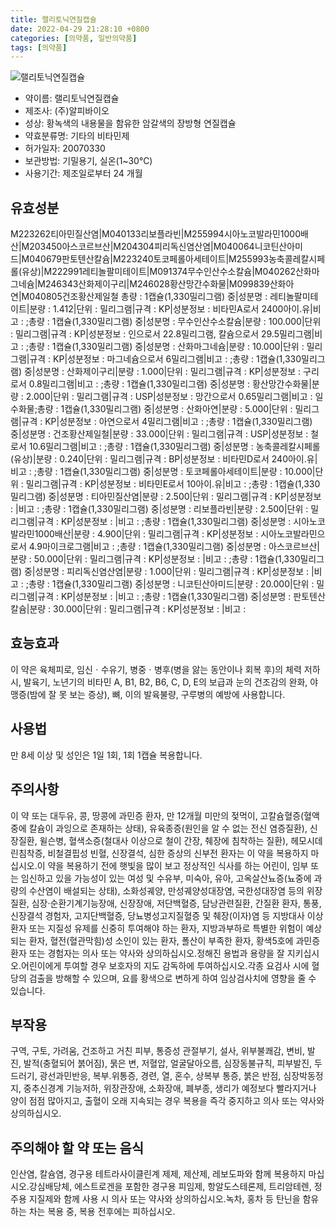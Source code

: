 ```yaml
---
title: 랠리토닉연질캡슐
date: 2022-04-29 21:28:10 +0800
categories: [의약품, 일반의약품]
tags: [의약품]
---
```

![랠리토닉연질캡슐](https://nedrug.mfds.go.kr/pbp/cmn/itemImageDownload/147427863758000102)

- 약이름: 랠리토닉연질캡슐
- 제조사: (주)알피바이오
- 성상: 황녹색의 내용물을 함유한 암갈색의 장방형 연질캡슐
- 약효분류명: 기타의 비타민제
- 허가일자: 20070330
- 보관방법: 기밀용기, 실온(1~30℃)
- 사용기간: 제조일로부터 24 개월
## 유효성분
M223262티아민질산염|M040133리보플라빈|M255994시아노코발라민1000배산|M203450아스코르브산|M204304피리독신염산염|M040064니코틴산아미드|M040679판토텐산칼슘|M223240토코페롤아세테이트|M255993농축콜레칼시페롤(유상)|M222991레티놀팔미테이트|M091374무수인산수소칼슘|M040262산화마그네슘|M246343산화제이구리|M246028황산망간수화물|M099839산화아연|M040805건조황산제일철
총량 : 1캡슐(1,330밀리그램) 중|성분명 : 레티놀팔미테이트|분량 : 1.412|단위 : 밀리그램|규격 : KP|성분정보 : 비타민A로서 2400아이.유|비고 : ;총량 : 1캡슐(1,330밀리그램) 중|성분명 : 무수인산수소칼슘|분량 : 100.000|단위 : 밀리그램|규격 : KP|성분정보 : 인으로서 22.8밀리그램, 칼슘으로서 29.5밀리그램|비고 : ;총량 : 1캡슐(1,330밀리그램) 중|성분명 : 산화마그네슘|분량 : 10.000|단위 : 밀리그램|규격 : KP|성분정보 : 마그네슘으로서 6밀리그램|비고 : ;총량 : 1캡슐(1,330밀리그램) 중|성분명 : 산화제이구리|분량 : 1.000|단위 : 밀리그램|규격 : KP|성분정보 : 구리로서 0.8밀리그램|비고 : ;총량 : 1캡슐(1,330밀리그램) 중|성분명 : 황산망간수화물|분량 : 2.000|단위 : 밀리그램|규격 : USP|성분정보 : 망간으로서 0.65밀리그램|비고 : 일수화물;총량 : 1캡슐(1,330밀리그램) 중|성분명 : 산화아연|분량 : 5.000|단위 : 밀리그램|규격 : KP|성분정보 : 아연으로서 4밀리그램|비고 : ;총량 : 1캡슐(1,330밀리그램) 중|성분명 : 건조황산제일철|분량 : 33.000|단위 : 밀리그램|규격 : USP|성분정보 : 철로서 10.6밀리그램|비고 : ;총량 : 1캡슐(1,330밀리그램) 중|성분명 : 농축콜레칼시페롤(유상)|분량 : 0.240|단위 : 밀리그램|규격 : BP|성분정보 : 비타민D로서 240아이.유|비고 : ;총량 : 1캡슐(1,330밀리그램) 중|성분명 : 토코페롤아세테이트|분량 : 10.000|단위 : 밀리그램|규격 : KP|성분정보 : 비타민E로서 10아이.유|비고 : ;총량 : 1캡슐(1,330밀리그램) 중|성분명 : 티아민질산염|분량 : 2.500|단위 : 밀리그램|규격 : KP|성분정보 : |비고 : ;총량 : 1캡슐(1,330밀리그램) 중|성분명 : 리보플라빈|분량 : 2.500|단위 : 밀리그램|규격 : KP|성분정보 : |비고 : ;총량 : 1캡슐(1,330밀리그램) 중|성분명 : 시아노코발라민1000배산|분량 : 4.900|단위 : 밀리그램|규격 : KP|성분정보 : 시아노코발라민으로서 4.9마이크로그램|비고 : ;총량 : 1캡슐(1,330밀리그램) 중|성분명 : 아스코르브산|분량 : 50.000|단위 : 밀리그램|규격 : KP|성분정보 : |비고 : ;총량 : 1캡슐(1,330밀리그램) 중|성분명 : 피리독신염산염|분량 : 1.000|단위 : 밀리그램|규격 : KP|성분정보 : |비고 : ;총량 : 1캡슐(1,330밀리그램) 중|성분명 : 니코틴산아미드|분량 : 20.000|단위 : 밀리그램|규격 : KP|성분정보 : |비고 : ;총량 : 1캡슐(1,330밀리그램) 중|성분명 : 판토텐산칼슘|분량 : 30.000|단위 : 밀리그램|규격 : KP|성분정보 : |비고 :
## 효능효과
이 약은 육체피로, 임신ㆍ수유기, 병중ㆍ병후(병을 앓는 동안이나 회복 후)의 체력 저하 시, 발육기, 노년기의 비타민 A, B1, B2, B6, C, D, E의 보급과 눈의 건조감의 완화, 야맹증(밤에 잘 못 보는 증상), 뼈, 이의 발육불량, 구루병의 예방에 사용합니다.
## 사용법
만 8세 이상 및 성인은 1일 1회, 1회 1캡슐 복용합니다.
## 주의사항
이 약 또는 대두유, 콩, 땅콩에 과민증 환자, 만 12개월 미만의 젖먹이, 고칼슘혈증(혈액중에 칼슘이 과잉으로 존재하는 상태), 유육종증(원인을 알 수 없는 전신 염증질환), 신장질환, 윌슨병, 혈색소증(철대사 이상으로 철이 간장, 췌장에 침착하는 질환), 헤모시데린침착증, 비철결핍성 빈혈, 신장결석, 심한 증상의 신부전 환자는 이 약을 복용하지 마십시오.이 약을 복용하기 전에 햇빛을 많이 보고 정상적인 식사를 하는 어린이, 임부 또는 임신하고 있을 가능성이 있는 여성 및 수유부, 미숙아, 유아, 고옥살산뇨증(뇨중에 과량의 수산염이 배설되는 상태), 소화성궤양, 만성궤양성대장염, 국한성대장염 등의 위장질환, 심장·순환기계기능장애, 신장장애, 저단백혈증, 담낭관련질환, 간질환 환자, 통풍, 신장결석 경험자, 고지단백혈증, 당뇨병성고지질혈증 및 췌장(이자)염 등 지방대사 이상 환자 또는 지질성 유제를 신중히 투여해야 하는 환자, 지방과부하로 특별한 위험이 예상되는 환자, 혈전(혈관막힘)성 소인이 있는 환자, 폴산이 부족한 환자, 황색5호에 과민증 환자 또는 경험자는 의사 또는 약사와 상의하십시오.정해진 용법과 용량을 잘 지키십시오.어린이에게 투여할 경우 보호자의 지도 감독하에 투여하십시오.각종 요검사 시에 혈당의 검출을 방해할 수 있으며, 요를 황색으로 변하게 하여 임상검사치에 영향을 줄 수 있습니다.
## 부작용
구역, 구토, 가려움, 건조하고 거친 피부, 통증성 관절부기, 설사, 위부불쾌감, 변비, 발진, 발적(충혈되어 붉어짐), 묽은 변, 저혈압, 얼굴달아오름, 심장동불규칙, 피부발진, 두드러기, 광선과민반응, 복부.위통증, 경련, 열, 혼수, 상복부 통증, 붉은 반점, 심장박동정지, 중추신경계 기능저하, 위장관장애, 소화장애, 폐부종, 생리가 예정보다 빨라지거나 양이 점점 많아지고, 출혈이 오래 지속되는 경우 복용을 즉각 중지하고 의사 또는 약사와 상의하십시오.
## 주의해야 할 약 또는 음식
인산염, 칼슘염, 경구용 테트라사이클린계 제제, 제산제, 레보도파와 함께 복용하지 마십시오.강심배당체, 에스트로겐을 포함한 경구용 피임제, 항알도스테론제, 트리암테렌, 정주용 지질제와 함께 사용 시 의사 또는 약사와 상의하십시오.녹차, 홍차 등 탄닌을 함유하는 차는 복용 중, 복용 전후에는 피하십시오.
